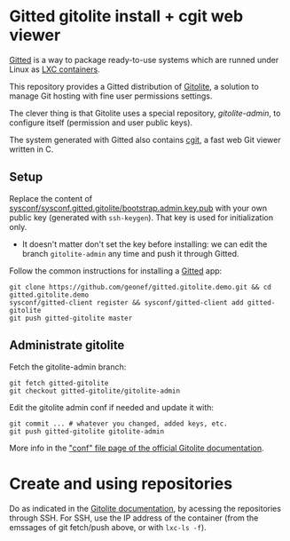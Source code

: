 # Gitted gitolite install + cgit web viewer

[Gitted](https://github.com/geonef/sysconf.gitted) is a way to package
ready-to-use systems which are runned under Linux as
[LXC containers](http://linuxcontainers.org/).

This repository provides a Gitted distribution of
[Gitolite](http://gitolite.com/), a solution to manage Git hosting
with fine user permissions settings.

The clever thing is that Gitolite uses a special repository,
*gitolite-admin*, to configure itself (permission and user public
keys).

The system generated with Gitted also contains
[cgit](http://git.zx2c4.com/cgit/), a fast web Git viewer written in
C.


## Setup

Replace the content of
[sysconf/sysconf.gitted.gitolite/bootstrap.admin.key.pub](sysconf/sysconf.gitted.gitolite/bootstrap.admin.key.pub)
with your own public key (generated with ```ssh-keygen```). That key
is used for initialization only.

* It doesn't matter don't set the key before installing: we can edit the
  branch ```gitolite-admin``` any time and push it through Gitted.

Follow the common instructions for installing a
  [Gitted](https://github.com/geonef/sysconf.gitted) app:
```
git clone https://github.com/geonef/gitted.gitolite.demo.git && cd gitted.gitolite.demo
sysconf/gitted-client register && sysconf/gitted-client add gitted-gitolite
git push gitted-gitolite master
```

## Administrate gitolite

Fetch the gitolite-admin branch:
```
git fetch gitted-gitolite
git checkout gitted-gitolite/gitolite-admin
```

Edit the gitolite admin conf if needed and update it with:
```
git commit ... # whatever you changed, added keys, etc.
git push gitted-gitolite gitolite-admin
```

More info in the
["conf" file page of the official Gitolite documentation](http://gitolite.com/gitolite/conf.html).


# Create and using repositories

Do as indicated in the
[Gitolite documentation](http://gitolite.com/gitolite/index.html), by
acessing the repositories through SSH. For SSH, use the IP address of
the container (from the emssages of git fetch/push above, or with
```lxc-ls -f```).
